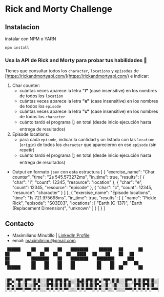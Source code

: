 # Rick and Morty Challenge

## Instalacion

instalar con NPM o YARN

```bash
npm install
```
### Usa la API de Rick and Morty para probar tus habilidades 🥼

Tienes que consultar todos los `character`, `locations` y `episodes` de [https://rickandmortyapi.com/](https://rickandmortyapi.com/) e indicar:

1. Char counter:
    - cuántas veces aparece la letra **"l"** (case insensitive) en los nombres de todos los `location`
    - cuántas veces aparece la letra **"e"** (case insensitive) en los nombres de todos los `episode`
    - cuántas veces aparece la letra **"c"** (case insensitive) en los nombres de todos los `character`
    - cuánto tardó el programa 👆 en total (desde inicio ejecución hasta entrega de resultados)
2. Episode locations:
    - para cada `episode`, indicar la cantidad y un listado con las `location` (`origin`) de todos los `character` que aparecieron en ese `episode` (sin repetir)
    - cuánto tardó el programa 👆 en total (desde inicio ejecución hasta entrega de resultados)
- Output en formato `json` con esta estructura
[
    {
        "exercise_name": "Char counter",
        "time": "2s 545.573272ms",
        "in_time": true,
        "results": [
            {
                "char": "l",
                "count": 12345,
                "resource": "location"
            },
            {
                "char": "e",
                "count": 12345,
                "resource": "episode"
            },
            {
                "char": "c",
                "count": 12345,
                "resource": "character"
            }
        ]
    },
    {
        "exercise_name": "Episode locations",
        "time": "1s 721.975698ms",
        "in_time": true,
        "results": [
            {
                "name": "Pickle Rick",
                "episode": "S03E03",
                "locations": [
                  "Earth (C-137)",
                  "Earth (Replacement Dimension)",
                  "unknown"
                ]
            }
        ]
    }
]

## Contacto

- Maximiliano Minutillo | [LinkedIn Profile](https://www.linkedin.com/in/maximiliano-minutillo/)
- email: maximilminu@gmail.com

```bash
 ██████     ██    ██    ██    ████████     ██████   ██       ██
██        ██    ██    ██    ██   ████   ██    ██    ██   ██
██          ████████    ██    ████████    ████████      ███
██          ██    ██    ██    ██          ██    ██    ██   ██
 ██████     ██    ██    ██    ██          ██    ██  ██       ██ 


░█▀▄░▀█▀░█▀▀░█░█░░░█▀█░█▀█░█▀▄░░░█▄█░█▀█░█▀▄░▀█▀░█░█░░░█▀▀░█░█░█▀█░█░░░█░░░█▀▀░█▀█░█▀▀░█▀▀
░█▀▄░░█░░█░░░█▀▄░░░█▀█░█░█░█░█░░░█░█░█░█░█▀▄░░█░░░█░░░░█░░░█▀█░█▀█░█░░░█░░░█▀▀░█░█░█░█░█▀▀
░▀░▀░▀▀▀░▀▀▀░▀░▀░░░▀░▀░▀░▀░▀▀░░░░▀░▀░▀▀▀░▀░▀░░▀░░░▀░░░░▀▀▀░▀░▀░▀░▀░▀▀▀░▀▀▀░▀▀▀░▀░▀░▀▀▀░▀▀▀
```
